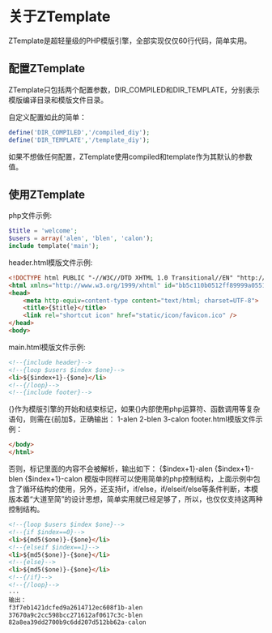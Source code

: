 关于ZTemplate
=============
ZTemplate是超轻量级的PHP模版引擎，全部实现仅仅60行代码，简单实用。


配置ZTemplate
-------------
ZTemplate只包括两个配置参数，DIR_COMPILED和DIR_TEMPLATE，分别表示模版编译目录和模版文件目录。

自定义配置如此的简单：
```php
define('DIR_COMPILED','/compiled_diy');
define('DIR_TEMPLATE','/template_diy');
```
如果不想做任何配置，ZTemplate使用compiled和template作为其默认的参数值。


使用ZTemplate
-------------
php文件示例:
```php
$title = 'welcome';
$users = array('alen', 'blen', 'calon');
include template('main');
```
header.html模版文件示例:
```html
<!DOCTYPE html PUBLIC "-//W3C//DTD XHTML 1.0 Transitional//EN" "http://www.w3.org/TR/xhtml1/DTD/xhtml1-transitional.dtd">
<html xmlns="http://www.w3.org/1999/xhtml" id="bb5c110b0512ff89999a055118a84509">
<head>
    <meta http-equiv=content-type content="text/html; charset=UTF-8">
    <title>{$title}</title>
    <link rel="shortcut icon" href="static/icon/favicon.ico" />
</head>
<body>
```
main.html模版文件示例:
```html
<!--{include header}-->
<!--{loop $users $index $one}-->
<li>${$index+1}-{$one}</li>
<!--{/loop}-->
<!--{include footer}-->
```
{}作为模版引擎的开始和结束标记，如果{}内部使用php运算符、函数调用等复杂语句，则需在{前加$，正确输出：
1-alen
2-blen
3-calon
footer.html模版文件示例：
```html
</body>
</html>
```
否则，标记里面的内容不会被解析，输出如下：
{$index+1}-alen
{$index+1}-blen
{$index+1}-calon
模版中同样可以使用简单的php控制结构，上面示例中包含了循环结构的使用，另外，还支持if，if/else，if/elseif/else等条件判断，本模版本着“大道至简”的设计思想，简单实用就已经足够了，所以，也仅仅支持这两种控制结构。
```html
<!--{loop $users $index $one}-->
<!--{if $index==0}-->
<li>${md5($one)}-{$one}</li>
<!--{elseif $index==1}-->
<li>${md5($one)}-{$one}</li>
<!--{else}-->
<li>${md5($one)}-{$one}</li>
<!--{/if}-->
<!--{/loop}-->
···
输出：
f3f7eb1421dcfed9a2614712ec608f1b-alen
37670a9c2cc598bcc271612af0617c3c-blen
82a8ea39dd2700b9c6dd207d512bb62a-calon